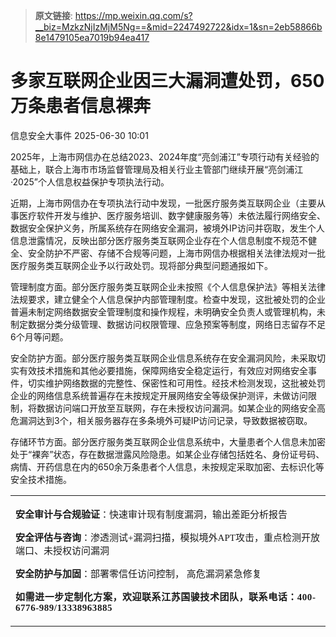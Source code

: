 > **原文链接**: https://mp.weixin.qq.com/s?__biz=MzkzNjIzMjM5Ng==&mid=2247492722&idx=1&sn=2eb58866b8e1479105ea7019b94ea417

#  多家互联网企业因三大漏洞遭处罚，650万条患者信息裸奔  
 信息安全大事件   2025-06-30 10:01  
  
2025年，上海市网信办在总结2023、2024年度“亮剑浦江”专项行动有关经验的基础上，联合上海市市场监督管理局及相关行业主管部门继续开展“亮剑浦江·2025”个人信息权益保护专项执法行动。  
  
近期，上海市网信办在专项执法行动中发现，一批医疗服务类互联网企业（主要从事医疗软件开发与维护、医疗服务培训、数字健康服务等）未依法履行网络安全、数据安全保护义务，所属系统存在网络安全漏洞，被境外IP访问并窃取，发生个人信息泄露情况，反映出部分医疗服务类互联网企业存在个人信息制度不规范不健全、安全防护不严密、存储不合规等问题，上海市网信办根据相关法律法规对一批医疗服务类互联网企业予以行政处罚。现将部分典型问题通报如下。  
  
管理制度方面。部分医疗服务类互联网企业未按照《个人信息保护法》等相关法律法规要求，建立健全个人信息保护内部管理制度。检查中发现，这批被处罚的企业普遍未制定网络数据安全管理制度和操作规程，未明确安全负责人或管理机构，未制定数据分类分级管理、数据访问权限管理、应急预案等制度，网络日志留存不足6个月等问题。  
  
安全防护方面。部分医疗服务类互联网企业信息系统存在安全漏洞风险，未采取切实有效技术措施和其他必要措施，保障网络安全稳定运行，有效应对网络安全事件，切实维护网络数据的完整性、保密性和可用性。经技术检测发现，这批被处罚企业的网络信息系统普遍存在未按规定开展网络安全等级保护测评，未做访问限制，将数据访问端口开放至互联网，存在未授权访问漏洞。如某企业的网络安全高危漏洞达到3个，相关服务器存在多条境外可疑IP访问记录，导致数据被窃取。  
  
存储环节方面。部分医疗服务类互联网企业信息系统中，大量患者个人信息未加密处于“裸奔”状态，存在数据泄露风险隐患。如某企业存储包括姓名、身份证号码、病情、开药信息在内的650余万条患者个人信息，未按规定采取加密、去标识化等安全技术措施。  
  
  
<table><tbody><tr><td data-colwidth="576" style="border-color:#0080ff;"><p data-pm-slice="4 4 []"><span style="mso-spacerun:&#39;yes&#39;;font-family:宋体;font-size:12.0000pt;mso-font-kerning:1.0000pt;"><font face="宋体"><span leaf=""><span textstyle="" style="font-size: 15px;font-weight: bold;">安全审计与合规验证</span></span></font></span><span style="mso-spacerun:&#39;yes&#39;;font-family:宋体;font-size:12.0000pt;mso-font-kerning:1.0000pt;"><font face="宋体"><span leaf=""><span textstyle="" style="font-size: 15px;">：</span></span></font></span><span style="mso-spacerun:&#39;yes&#39;;font-family:宋体;font-size:12.0000pt;mso-font-kerning:1.0000pt;"><font face="宋体"><span leaf=""><span textstyle="" style="font-size: 15px;">快速审计现有制度漏洞，输出差距分析报告</span></span></font></span><span style="mso-spacerun:&#39;yes&#39;;font-family:宋体;font-size:12.0000pt;mso-font-kerning:1.0000pt;"><o:p></o:p></span></p><p><span style="mso-spacerun:&#39;yes&#39;;font-family:宋体;font-size:12.0000pt;mso-font-kerning:1.0000pt;"><font face="宋体"><span leaf=""><span textstyle="" style="font-size: 15px;font-weight: bold;">安全评估与咨询</span></span></font></span><span style="mso-spacerun:&#39;yes&#39;;font-family:宋体;font-size:12.0000pt;mso-font-kerning:1.0000pt;"><font face="宋体"><span leaf=""><span textstyle="" style="font-size: 15px;">：</span></span></font></span><span style="mso-spacerun:&#39;yes&#39;;font-family:宋体;font-size:12.0000pt;mso-font-kerning:1.0000pt;"><font face="宋体"><span leaf=""><span textstyle="" style="font-size: 15px;">渗透测试</span></span></font><font face="宋体"><span leaf=""><span textstyle="" style="font-size: 15px;">+漏洞扫描</span></span></font></span><span style="mso-spacerun:&#39;yes&#39;;font-family:宋体;font-size:12.0000pt;mso-font-kerning:1.0000pt;"><font face="宋体"><span leaf=""><span textstyle="" style="font-size: 15px;">，</span></span></font></span><span style="mso-spacerun:&#39;yes&#39;;font-family:宋体;font-size:12.0000pt;mso-font-kerning:1.0000pt;"><font face="宋体"><span leaf=""><span textstyle="" style="font-size: 15px;">模拟境外</span></span></font><font face="宋体"><span leaf=""><span textstyle="" style="font-size: 15px;">APT攻击，重点检测开放端口、未授权访问漏洞</span></span></font></span><span style="mso-spacerun:&#39;yes&#39;;font-family:宋体;font-size:12.0000pt;mso-font-kerning:1.0000pt;"><o:p></o:p></span></p><p><span style="mso-spacerun:&#39;yes&#39;;font-family:宋体;font-size:12.0000pt;mso-font-kerning:1.0000pt;"><font face="宋体"><span leaf=""><span textstyle="" style="font-size: 15px;font-weight: bold;">安全防护与加固</span></span></font></span><span style="mso-spacerun:&#39;yes&#39;;font-family:宋体;font-size:12.0000pt;mso-font-kerning:1.0000pt;"><font face="宋体"><span leaf=""><span textstyle="" style="font-size: 15px;">：</span></span></font></span><span style="mso-spacerun:&#39;yes&#39;;font-family:宋体;font-size:12.0000pt;mso-font-kerning:1.0000pt;"><font face="宋体"><span leaf=""><span textstyle="" style="font-size: 15px;">部署</span></span></font></span><span style="mso-spacerun:&#39;yes&#39;;font-family:宋体;font-size:12.0000pt;mso-font-kerning:1.0000pt;"><font face="宋体"><span leaf=""><span textstyle="" style="font-size: 15px;">零信任访问控制</span></span></font></span><span style="mso-spacerun:&#39;yes&#39;;font-family:宋体;font-size:12.0000pt;mso-font-kerning:1.0000pt;"><font face="宋体"><span leaf=""><span textstyle="" style="font-size: 15px;">，</span></span></font><font face="宋体"><span leaf=""><span textstyle="" style="font-size: 15px;"> 高危漏洞紧急修复</span></span></font></span></p><p><span style="mso-spacerun:&#39;yes&#39;;font-family:宋体;font-size:12.0000pt;mso-font-kerning:1.0000pt;"><font face="宋体"><span style="color: rgba(0, 0, 0, 0.9);font-family: 宋体;font-size: 15px;font-style: normal;font-variant-ligatures: normal;font-variant-caps: normal;font-weight: 700;letter-spacing: 0.544px;orphans: 2;text-align: justify;text-indent: 34px;text-transform: none;widows: 2;word-spacing: 0px;-webkit-text-stroke-width: 0px;background-color: rgb(255, 255, 255);text-decoration-thickness: initial;text-decoration-style: initial;text-decoration-color: initial;display: inline !important;float: none;" data-pm-slice="0 0 []"><span leaf=""><span textstyle="" style="font-size: 15px;">如需进一步定制化方案，欢迎联系江苏国骏技术团队，联系电话：400-6776-989/13338963885</span></span></span></font></span></p></td></tr></tbody></table>  
  
  
  
  
  
